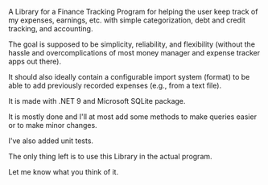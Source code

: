A Library for a Finance Tracking Program for helping the user keep track of my expenses, earnings, etc. with simple categorization, debt and credit tracking, and accounting.

The goal is supposed to be simplicity, reliability, and flexibility (without the hassle and overcomplications of most money manager and expense tracker apps out there).

It should also ideally contain a configurable import system (format) to be able to add previously recorded expenses (e.g., from a text file).

It is made with .NET 9 and Microsoft SQLite package.

It is mostly done and I'll at most add some methods to make queries easier or to make minor changes.

I've also added unit tests.

The only thing left is to use this Library in the actual program. 

Let me know what you think of it.
